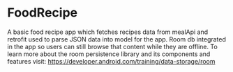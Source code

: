 # FoodRecipe
A basic food recipe app which fetches recipes data from mealApi and retrofit used to parse JSON data into model for the app.
Room db integrated in the app so users can still browse that content while they are offline.
To learn more about the room persistence library and its components and features visit:
https://developer.android.com/training/data-storage/room
